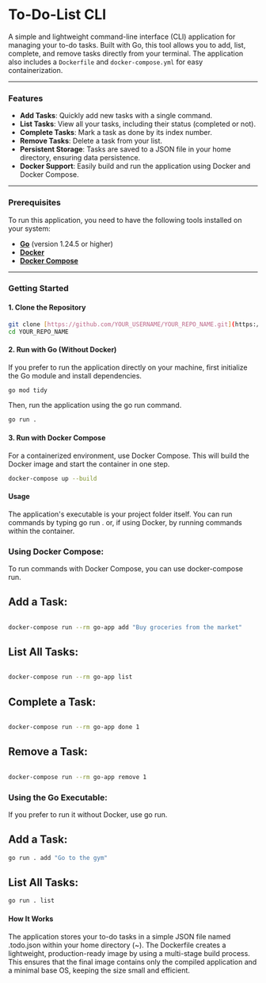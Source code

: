 # To-Do-List CLI

A simple and lightweight command-line interface (CLI) application for managing your to-do tasks. Built with Go, this tool allows you to add, list, complete, and remove tasks directly from your terminal. The application also includes a `Dockerfile` and `docker-compose.yml` for easy containerization.

---

### Features

* **Add Tasks**: Quickly add new tasks with a single command.
* **List Tasks**: View all your tasks, including their status (completed or not).
* **Complete Tasks**: Mark a task as done by its index number.
* **Remove Tasks**: Delete a task from your list.
* **Persistent Storage**: Tasks are saved to a JSON file in your home directory, ensuring data persistence.
* **Docker Support**: Easily build and run the application using Docker and Docker Compose.

---

### Prerequisites

To run this application, you need to have the following tools installed on your system:

* **[Go](https://go.dev/doc/install)** (version 1.24.5 or higher)
* **[Docker](https://docs.docker.com/get-docker/)**
* **[Docker Compose](https://docs.docker.com/compose/install/)**

---

### Getting Started

#### 1. Clone the Repository

```sh
git clone [https://github.com/YOUR_USERNAME/YOUR_REPO_NAME.git](https://github.com/YOUR_USERNAME/YOUR_REPO_NAME.git)
cd YOUR_REPO_NAME
```
#### 2. Run with Go (Without Docker)
If you prefer to run the application directly on your machine, first initialize the Go module and install dependencies.

```sh
go mod tidy
```
Then, run the application using the go run command.
```sh
go run .
```
#### 3. Run with Docker Compose
For a containerized environment, use Docker Compose. This will build the Docker image and start the container in one step.

```sh
docker-compose up --build
```
#### Usage
The application's executable is your project folder itself. You can run commands by typing go run . or, if using Docker, by running commands within the container.

### Using Docker Compose:
To run commands with Docker Compose, you can use docker-compose run.

## Add a Task:

```sh

docker-compose run --rm go-app add "Buy groceries from the market"
```
## List All Tasks:

```sh

docker-compose run --rm go-app list
```
## Complete a Task:

```sh

docker-compose run --rm go-app done 1
```
## Remove a Task:

```sh

docker-compose run --rm go-app remove 1
```
### Using the Go Executable:
If you prefer to run it without Docker, use go run.

## Add a Task:

```sh
go run . add "Go to the gym"
```
## List All Tasks:

```sh
go run . list
```
#### How It Works
The application stores your to-do tasks in a simple JSON file named .todo.json within your home directory (~). The Dockerfile creates a lightweight, production-ready image by using a multi-stage build process. This ensures that the final image contains only the compiled application and a minimal base OS, keeping the size small and efficient.